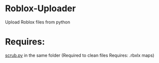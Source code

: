 # Roblox-Uploader
Upload Roblox files from python

# Requires:
[scrub.py](https://github.com/h0nde/roblox-game-scrubber) in the same folder
(Required to clean files Requires: .rbxlx maps)
